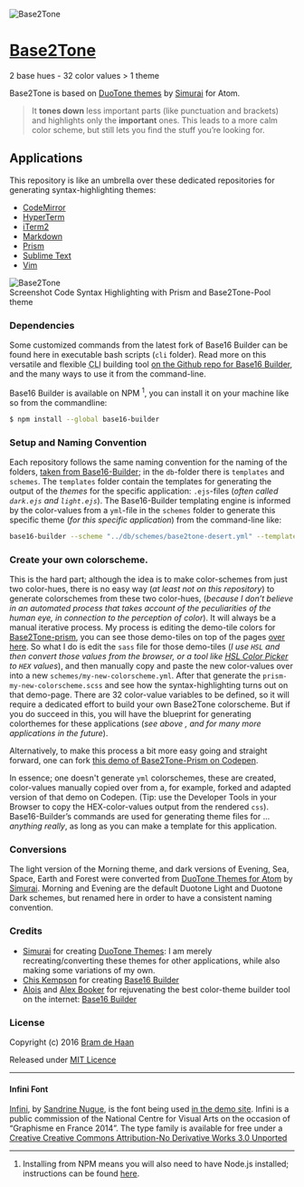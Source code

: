 ![Base2Tone](http://base2t.one/assets/img/svg/logo-infini_896x176.svg "Logo Base2Tone")

# [Base2Tone](http://base2t.one/)
2 base hues - 32 color values > 1 theme

Base2Tone is based on [DuoTone themes](http://simurai.com/projects/2016/01/01/duotone-themes) by [Simurai](http://simurai.com/) for Atom.

> It <strong>tones down</strong> less important parts (like punctuation and brackets) and highlights only the <strong>important</strong> ones. This leads to a more calm color scheme, but still lets you find the stuff you’re looking for.

## Applications
This repository is like an umbrella over these dedicated repositories for generating syntax-highlighting themes:

- [CodeMirror](https://github.com/atelierbram/Base2Tone-codemirror)
- [HyperTerm](https://github.com/atelierbram/Base2Tone-hyperterm)
- [iTerm2](https://github.com/atelierbram/Base2Tone-iterm2)
- [Markdown](https://github.com/atelierbram/Base2Tone-markdown)
- [Prism](https://github.com/atelierbram/Base2Tone-prism)
- [Sublime Text](https://github.com/atelierbram/Base2Tone-sublime-text)
- [Vim](https://github.com/atelierbram/Base2Tone-vim)

![Base2Tone](http://atelierbram.github.io/Base2Tone/assets/img/png/screenshot-prism_704x416.png "Screenshot Code Highlighting of Base2Tone Pool theme for Prism")
<br/>
Screenshot Code Syntax Highlighting with Prism and Base2Tone-Pool theme

### Dependencies
 Some customized commands from the latest fork of Base16 Builder can be found here in executable bash scripts (`cli` folder). Read more on this versatile and flexible <abbr title="Command Line Interface">CLI</abbr> building tool [on the Github repo for Base16 Builder](https://github.com/base16-builder/base16-builder), and the many ways to use it from the command-line.

Base16 Builder is available on NPM <sup>1</sup>, you can install it on your machine like so from the commandline:

```bash
$ npm install --global base16-builder
```

### Setup and Naming Convention
Each repository follows the same naming convention for the naming of the folders, [taken from Base16-Builder](https://github.com/base16-builder/base16-builder); in the `db`-folder there is `templates` and `schemes`. The `templates` folder contain the templates for generating the output of the _themes_ for the specific application: `.ejs`-files (_often called `dark.ejs` and `light.ejs`_). The Base16-Builder templating engine is informed by the color-values from a `yml`-file in the `schemes` folder to generate this specific theme (_for this specific application_) from the command-line like:

```bash
base16-builder --scheme "../db/schemes/base2tone-desert.yml" --template "../db/templates/prism/prism.scss.ejs" > "../output/prism/_prism-base2tone-desert.scss"
```

### Create your own colorscheme.
This is the hard part; although the idea is to make color-schemes from just two color-hues, there is no easy way (_at least not on this repository_) to generate colorschemes from these two color-hues, (_because I don’t believe in an automated process that takes account of the peculiarities of the human eye, in connection to the perception of color_). It will always be a manual iterative process. My process is editing the demo-tile colors for [Base2Tone-prism](https://github.com/atelierbram/Base2Tone-prism), you can see those demo-tiles on top of the pages [over here](http://atelierbram.github.io/Base2Tone-prism/demo/evening/dark/). So what I do is edit the `sass` file for those demo-tiles (_I use `HSL` and then convert those values from the browser, or a tool like [HSL Color Picker](http://hslpicker.com/) to `HEX` values_), and then manually copy and paste the new color-values over into a new `schemes/my-new-colorscheme.yml`. After that generate the `prism-my-new-colorscheme.scss` and see how the syntax-highlighting turns out on that demo-page. There are 32 color-value variables to be defined, so it will require a dedicated effort to build your own Base2Tone colorscheme. But if you do succeed in this, you will have the blueprint for generating colorthemes for these applications (_see above , and for many more applications in the future_).

Alternatively, to make this process a bit more easy going and straight forward, one can fork [this demo of Base2Tone-Prism on Codepen](http://codepen.io/atelierbram/pen/WrjVyv/).

In essence; one doesn't generate `yml` colorschemes, these are created, color-values manually copied over from a, for example, forked and adapted version of that demo on Codepen. (Tip: use the Developer Tools in your Browser to copy the HEX-color-values output from the rendered `css`). Base16-Builder’s commands are used for generating theme files for ... _anything really_, as long as you can make a template for this application.

### Conversions
The light version of the Morning theme, and dark versions of Evening, Sea, Space, Earth and Forest were converted from [DuoTone Themes for Atom](http://simurai.com/projects/2016/01/01/duotone-themes) by [Simurai](http//simurai.com). Morning and Evening are the default Duotone Light and Duotone Dark schemes, but renamed here in order to have a consistent naming convention.

### Credits
- [Simurai](http//simurai.com) for creating [DuoTone Themes](http://simurai.com/projects/2016/01/01/duotone-themes): I am merely recreating/converting these themes for other applications, while also making some variations of my own.
- [Chis Kempson](http://github.com/chriskempson) for creating [Base16 Builder](http://http://github.com/chriskempson/base16-builder)
- [Alois](https://github.com/aloisdg) and [Alex Booker](https://github.com/bookercodes) for rejuvenating the best color-theme builder tool on the internet: [Base16 Builder](https://github.com/base16-builder/base16-builder)

### License
Copyright (c) 2016 [Bram de Haan](http://atelierbramdehaan.nl/)

Released under [MIT Licence](http://atelierbram.mit-license.org)

---

#### Infini Font
[Infini](http://www.cnap.graphismeenfrance.fr/infini/en/), by [Sandrine Nugue](//www.sandrinenugue.com/), is the font being used [in the demo site](http://base2t.one). Infini is a public commission of the National Centre for Visual Arts on the occasion of “Graphisme en France 2014”. The type family is available for free under a [Creative Creative Commons Attribution-No Derivative Works 3.0 Unported](http://creativecommons.org/licenses/by-nd/3.0/)

---

1. Installing from NPM means you will also need to have Node.js installed; instructions can be found [here](https://docs.npmjs.com/getting-started/installing-node).
